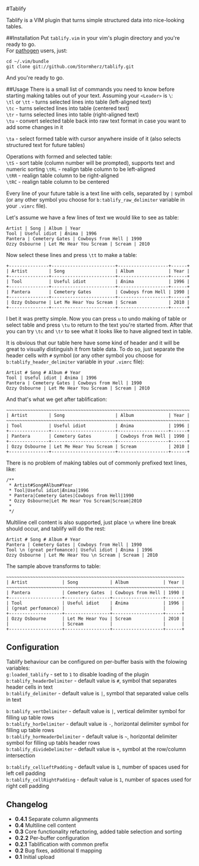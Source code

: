 #Tablify

Tablify is a VIM plugin that turns simple structured data into nice-looking tables.

##Installation
Put `tablify.vim` in your vim's plugin directory and you're ready to go.  
For [pathogen](https://github.com/tpope/vim-pathogen) users, just:  

    cd ~/.vim/bundle
    git clone git://github.com/Stormherz/tablify.git

And you're ready to go.


##Usage
There is a small list of commands you need to know before starting making tables out of your text. Assuming your `<Leader>` is `\`:  
`\tl` or `\tt` - turns selected lines into table (left-aligned text)  
`\tc` - turns selected lines into table (centered text)  
`\tr` - turns selected lines into table (right-aligned text)  
`\tu` - convert selected table back into raw text format in case you want to add some changes in it  
  
`\ta` - select formed table with cursor anywhere inside of it (also selects structured text for future tables)
  
Operations with formed and selected table:  
`\tS` - sort table (column number will be prompted), supports text and numeric sorting
`\tRL` - realign table column to be left-aligned  
`\tRR` - realign table column to be right-aligned  
`\tRC` - realign table column to be centered  

Every line of your future table is a text line with cells, separated by `|` symbol (or any other symbol you choose for `b:tablify_raw_delimiter` variable in your `.vimrc` file).

Let's assume we have a few lines of text we would like to see as table:  

    Artist | Song | Album | Year
    Tool | Useful idiot | Ænima | 1996
    Pantera | Cemetery Gates | Cowboys from Hell | 1990
    Ozzy Osbourne | Let Me Hear You Scream | Scream | 2010

Now select these lines and press `\tt` to make a table:

    +---------------+------------------------+-------------------+------+
    | Artist        | Song                   | Album             | Year |
    +---------------+------------------------+-------------------+------+
    | Tool          | Useful idiot           | Ænima             | 1996 |
    +---------------+------------------------+-------------------+------+
    | Pantera       | Cemetery Gates         | Cowboys from Hell | 1990 |
    +---------------+------------------------+-------------------+------+
    | Ozzy Osbourne | Let Me Hear You Scream | Scream            | 2010 |
    +---------------+------------------------+-------------------+------+

I bet it was pretty simple. Now you can press `u` to undo making of table or select table and press `\tu` to return to the text you're started from. After that you can try `\tc` and `\tr` to see what it looks like to have aligned text in table.

It is obvious that our table here have some kind of header and it will be great to visually distinguish it from table data. To do so, just separate the header cells with `#` symbol (or any other symbol you choose for `b:tablify_header_delimiter` variable in your `.vimrc` file):  

    Artist # Song # Album # Year
    Tool | Useful idiot | Ænima | 1996
    Pantera | Cemetery Gates | Cowboys from Hell | 1990
    Ozzy Osbourne | Let Me Hear You Scream | Scream | 2010


And that's what we get after tablification:

    ~~~~~~~~~~~~~~~~~~~~~~~~~~~~~~~~~~~~~~~~~~~~~~~~~~~~~~~~~~~~~~~~~~~~~
    | Artist        | Song                   | Album             | Year |
    ~~~~~~~~~~~~~~~~~~~~~~~~~~~~~~~~~~~~~~~~~~~~~~~~~~~~~~~~~~~~~~~~~~~~~
    | Tool          | Useful idiot           | Ænima             | 1996 |
    +---------------+------------------------+-------------------+------+
    | Pantera       | Cemetery Gates         | Cowboys from Hell | 1990 |
    +---------------+------------------------+-------------------+------+
    | Ozzy Osbourne | Let Me Hear You Scream | Scream            | 2010 |
    +---------------+------------------------+-------------------+------+

There is no problem of making tables out of commonly prefixed text lines, like:

    /**
     * Artist#Song#Album#Year
     * Tool|Useful idiot|Ænima|1996
     * Pantera|Cemetery Gates|Cowboys from Hell|1990
     * Ozzy Osbourne|Let Me Hear You Scream|Scream|2010
     *
     */

Multiline cell content is also supported, just place `\n` where line break should occur, and tablify will do the rest:  

    Artist # Song # Album # Year
    Pantera | Cemetery Gates | Cowboys from Hell | 1990
    Tool \n (great perfomance)| Useful idiot | Ænima | 1996
    Ozzy Osbourne | Let Me Hear You \n Scream | Scream | 2010

The sample above transforms to table:

    ~~~~~~~~~~~~~~~~~~~~~~~~~~~~~~~~~~~~~~~~~~~~~~~~~~~~~~~~~~~~~~~~~~~
    | Artist             | Song            | Album             | Year |
    ~~~~~~~~~~~~~~~~~~~~~~~~~~~~~~~~~~~~~~~~~~~~~~~~~~~~~~~~~~~~~~~~~~~
    | Pantera            | Cemetery Gates  | Cowboys from Hell | 1990 |
    +--------------------+-----------------+-------------------+------+
    | Tool               | Useful idiot    | Ænima             | 1996 |
    | (great perfomance) |                 |                   |      |
    +--------------------+-----------------+-------------------+------+
    | Ozzy Osbourne      | Let Me Hear You | Scream            | 2010 |
    |                    | Scream          |                   |      |
    +--------------------+-----------------+-------------------+------+


## Configuration
Tablify behaviour can be configured on per-buffer basis with the folowing variables:  
`g:loaded_tablify` - set to `1` to disable loading of the plugin  
`b:tablify_headerDelimiter` - default value is `#`, symbol that separates header cells in text  
`b:tablify_delimiter` - default value is `|`, symbol that separated value cells in text  
  
`b:tablify_vertDelimiter` - default value is `|`, vertical delimiter symbol for filling up table rows  
`b:tablify_horDelimiter` - default value is `-`, horizontal delimiter symbol for filling up table rows  
`b:tablify_horHeaderDelimiter` - default value is `~`, horizontal delimiter symbol for filling up tabls header rows  
`b:tablify_divideDelimiter` - default value is `+`, symbol at the row/column intersection
  
`b:tablify_cellLeftPadding` - default value is `1`, number of spaces used for left cell padding  
`b:tablify_cellRightPadding` - default value is `1`, number of spaces used for right cell padding
  
## Changelog
* **0.4.1** Separate column alignments  
* **0.4** Multiline cell content
* **0.3** Core functionality refactoring, added table selection and sorting
* **0.2.2** Per-buffer configuration
* **0.2.1** Tablification with common prefix
* **0.2** Bug fixes, additional <Leader>tl mapping
* **0.1** Initial upload
